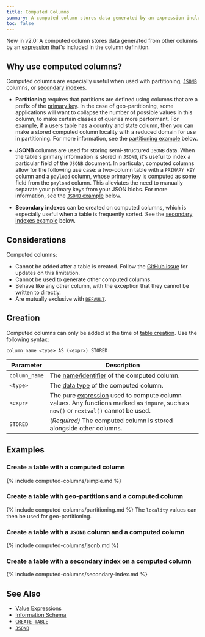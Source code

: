 ```yaml
---
title: Computed Columns
summary: A computed column stores data generated by an expression included in the column definition.
toc: false
---
```


<span class="version-tag">New in v2.0:</span> A computed column stores data generated from other columns by an [expression](sql-expressions.html) that's included in the column definition.

<div id="toc"></div>

## Why use computed columns?

Computed columns are especially useful when used with partitioning, [`JSONB`](jsonb.html) columns, or [secondary indexes](indexes.html).

- **Partitioning** requires that partitions are defined using columns that are a prefix of the [primary key](primary-key.html). In the case of geo-partitioning, some applications will want to collapse the number of possible values in this column, to make certain classes of queries more performant. For example, if a users table has a country and state column, then you can make a stored computed column locality with a reduced domain for use in partitioning. For more information, see the [partitioning example](#create-a-table-with-geo-partitions-and-a-computed-column) below.

- **JSONB** columns are used for storing semi-structured `JSONB` data. When the table's primary information is stored in `JSONB`, it's useful to index a particular field of the `JSONB` document. In particular, computed columns allow for the following use case: a two-column table with a `PRIMARY KEY` column and a `payload` column, whose primary key is computed as some field from the `payload` column. This alleviates the need to manually separate your primary keys from your JSON blobs. For more information, see the [`JSONB` example](#create-a-table-with-a-jsonb-column-and-a-computed-column) below.

- **Secondary indexes** can be created on computed columns, which is especially useful when a table is frequently sorted. See the [secondary indexes example](#create-a-table-with-a-secondary-index-on-a-computed-column) below.

## Considerations

Computed columns:

- Cannot be added after a table is created. Follow the [GitHub issue](https://github.com/cockroachdb/cockroach/issues/22652) for updates on this limitation.
- Cannot be used to generate other computed columns.
- Behave like any other column, with the exception that they cannot be written to directly.
- Are mutually exclusive with [`DEFAULT`](default-value.html).

## Creation

Computed columns can only be added at the time of [table creation](create-table.html). Use the following syntax:

~~~
column_name <type> AS (<expr>) STORED
~~~

Parameter | Description
----------|------------
`column_name` | The [name/identifier](keywords-and-identifiers.html#identifiers) of the computed column.
`<type>` | The [data type](data-types.html) of the computed column.
`<expr>` | The pure [expression](sql-expressions.html) used to compute column values. Any functions marked as `impure`, such as `now()` or `nextval()` cannot be used.
`STORED` | _(Required)_ The computed column is stored alongside other columns.

## Examples

### Create a table with a computed column

{% include computed-columns/simple.md %}

### Create a table with geo-partitions and a computed column

{% include computed-columns/partitioning.md %} The `locality` values can then be used for geo-partitioning.

### Create a table with a `JSONB` column and a computed column

{% include computed-columns/jsonb.md %}

### Create a table with a secondary index on a computed column

{% include computed-columns/secondary-index.md %}

## See Also

- [Value Expressions](sql-expressions.html)
- [Information Schema](information-schema.html)
- [`CREATE TABLE`](create-table.html)
- [`JSONB`](jsonb.html)

<!-- - [Define Table Partitions (Enterprise)](partitioning.html) -->
